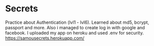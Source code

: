 # Secrets
Practice about Authentication (lvl1 - lvl6).  Learned about md5, bcrypt, passport and more. Also i managed to create log in with google and facebook. I uploaded my app on heroku and used .env for security.  https://samousecrets.herokuapp.com/

